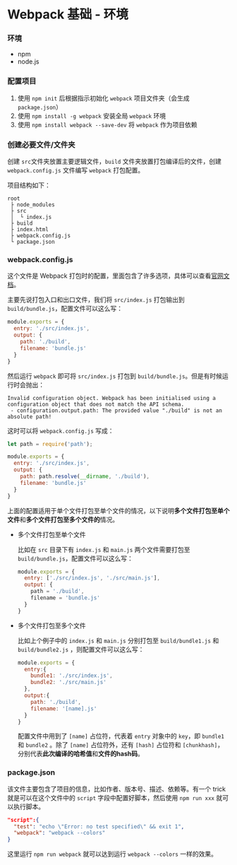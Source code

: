 # Webpack 基础 - 环境

### 环境

- npm
- node.js

### 配置项目

1. 使用 `npm init`  后根据指示初始化 `webpack` 项目文件夹（会生成 `package.json`）
2. 使用 `npm install -g webpack` 安装全局  `webpack` 环境
3. 使用 `npm install webpack --save-dev` 将 `webpack` 作为项目依赖

### 创建必要文件/文件夹

创建 `src`文件夹放置主要逻辑文件，`build` 文件夹放置打包编译后的文件，创建 `webpack.config.js` 文件编写 `webpack` 打包配置。

项目结构如下：

```
root
 ├ node_modules
 ├ src
 │  └ index.js
 ├ build
 ├ index.html
 ├ webpack.config.js
 └ package.json
```

### webpack.config.js

这个文件是 Webpack 打包时的配置，里面包含了许多选项，具体可以查看[官网文档](http://webpack.github.io/docs/configuration.html)。  

主要先说打包入口和出口文件，我们将 `src/index.js` 打包输出到 `build/bundle.js`，配置文件可以这么写：

```javascript
module.exports = {
  entry: './src/index.js',
  output: {
    path: './build',
    filename: 'bundle.js'
  }
}
```

然后运行 `webpack` 即可将 `src/index.js` 打包到 `build/bundle.js`。但是有时候运行时会抛出：

```shell
Invalid configuration object. Webpack has been initialised using a configuration object that does not match the API schema.
 - configuration.output.path: The provided value "./build" is not an absolute path!
```

这时可以将 `webpack.config.js` 写成：

```javascript
let path = require('path');

module.exports = {
  entry: './src/index.js',
  output: {
    path: path.resolve(__dirname, './build'),
    filename: 'bundle.js'
  }
}
```

上面的配置适用于单个文件打包至单个文件的情况，以下说明**多个文件打包至单个文件**和**多个文件打包至多个文件的**情况。

* 多个文件打包至单个文件

  比如在 `src` 目录下有 `index.js` 和 `main.js` 两个文件需要打包至 `build/bundle.js`，配置文件可以这么写：

  ```javascript
  module.exports = {
    entry: ['./src/index.js', './src/main.js'],
    output: {
      path = './build',
      filename = 'bundle.js'
    }
  }
  ```

* 多个文件打包至多个文件

  比如上个例子中的 `index.js` 和 `main.js` 分别打包至 `build/bundle1.js` 和 `build/bundle2.js` ，则配置文件可以这么写：

  ```javascript
  module.exports = {
    entry:{
      bundle1: './src/index.js',
      bundle2: './src/main.js'
    },
    output:{
      path: './build',
      filename: '[name].js'
    }
  }
  ```

  配置文件中用到了 `[name]` 占位符，代表着 `entry` 对象中的 `key`，即 `bundle1` 和 `bundle2` 。除了 `[name]` 占位符外，还有 `[hash]` 占位符和 `[chunkhash]`，分别代表**此次编译的哈希值**和**文件的hash码**。

### package.json

该文件主要包含了项目的信息，比如作者、版本号、描述、依赖等。有一个 trick 就是可以在这个文件中的 `script` 字段中配置好脚本，然后使用 `npm run xxx` 就可以执行脚本。

```json
"script":{
  "test": "echo \"Error: no test specified\" && exit 1",
  "webpack": "webpack --colors"
}
```

这里运行 `npm run webpack` 就可以达到运行 `webpack --colors` 一样的效果。

